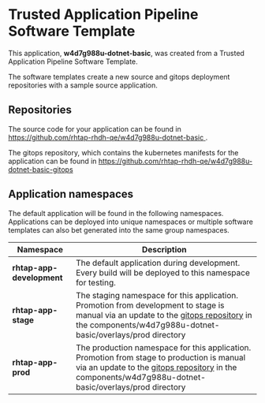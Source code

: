 # Trusted Application Pipeline Software Template

This application, **w4d7g988u-dotnet-basic**, was created from a Trusted Application Pipeline Software Template.

The software templates create a new source and gitops deployment repositories with a sample source application. 

## Repositories

The source code for your application can be found in [https://github.com/rhtap-rhdh-qe/w4d7g988u-dotnet-basic ](https://github.com/rhtap-rhdh-qe/w4d7g988u-dotnet-basic ).
 
The gitops repository, which contains the kubernetes manifests for the application can be found in 
[https://github.com/rhtap-rhdh-qe/w4d7g988u-dotnet-basic-gitops ](https://github.com/rhtap-rhdh-qe/w4d7g988u-dotnet-basic-gitops ) 

## Application namespaces 

The default application will be found in the following namespaces. Applications can be deployed into unique namespaces or multiple software templates can also bet generated into the same group namespaces.  

|  Namespace   |  Description   |  
| -------- | -------- |   
| **rhtap-app-development** | The default application during development. Every build will be deployed to this namespace for testing. | 
| **rhtap-app-stage** | The staging namespace for this application. Promotion from development to stage is manual via an update to the [gitops repository](https://github.com/rhtap-rhdh-qe/w4d7g988u-dotnet-basic-gitops ) in the components/w4d7g988u-dotnet-basic/overlays/prod directory |  
| **rhtap-app-prod** | The production namespace for this application. Promotion from stage to production is manual via an update to the [gitops repository](https://github.com/rhtap-rhdh-qe/w4d7g988u-dotnet-basic-gitops ) in the components/w4d7g988u-dotnet-basic/overlays/prod directory | 